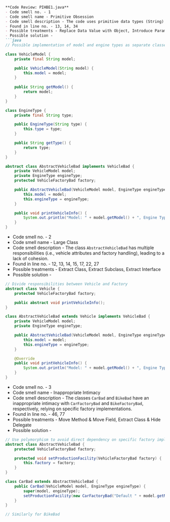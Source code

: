 ```markdown
**Code Review: PIHBE1.java**
- Code smell no. - 1
- Code smell name - Primitive Obsession
- Code smell description - The code uses primitive data types (String) to represent key concepts (e.g., `model`, `engineType`, `factoryName`) instead of encapsulating them in their own classes.
- Found in line no. - 13, 14, 34
- Possible treatments - Replace Data Value with Object, Introduce Parameter Object or Preserve Whole Object
- Possible solution - 
```java
// Possible implementation of model and engine types as separate classes

class VehicleModel {
    private final String model;

    public VehicleModel(String model) {
        this.model = model;
    }
    
    public String getModel() {
        return model;
    }
}

class EngineType {
    private final String type;

    public EngineType(String type) {
        this.type = type;
    }

    public String getType() {
        return type;
    }
}

abstract class AbstractVehicleBad implements VehicleBad {
    private VehicleModel model;
    private EngineType engineType;
    protected VehicleFactoryBad factory;

    public AbstractVehicleBad(VehicleModel model, EngineType engineType) {
        this.model = model;
        this.engineType = engineType;
    }

    public void printVehicleInfo() {
        System.out.println("Model: " + model.getModel() + ", Engine Type: " + engineType.getType());
    }
}
```

- Code smell no. - 2
- Code smell name - Large Class
- Code smell description - The class `AbstractVehicleBad` has multiple responsibilities (i.e., vehicle attributes and factory handling), leading to a lack of cohesion.
- Found in line no. - 12, 13, 14, 15, 17, 22, 27
- Possible treatments - Extract Class, Extract Subclass, Extract Interface
- Possible solution - 
```java
// Divide responsibilities between Vehicle and Factory
abstract class Vehicle {
    protected VehicleFactoryBad factory;

    public abstract void printVehicleInfo();
}

class AbstractVehicleBad extends Vehicle implements VehicleBad {
    private VehicleModel model;
    private EngineType engineType;

    public AbstractVehicleBad(VehicleModel model, EngineType engineType) {
        this.model = model;
        this.engineType = engineType;
    }

    @Override
    public void printVehicleInfo() {
        System.out.println("Model: " + model.getModel() + ", Engine Type: " + engineType.getType());
    }
}
```

- Code smell no. - 3
- Code smell name - Inappropriate Intimacy
- Code smell description - The classes `CarBad` and `BikeBad` have an inappropriate intimacy with `CarFactoryBad` and `BikeFactoryBad`, respectively, relying on specific factory implementations.
- Found in line no. - 46, 77
- Possible treatments - Move Method & Move Field, Extract Class & Hide Delegate
- Possible solution - 
```java
// Use polymorphism to avoid direct dependency on specific factory implementations
abstract class AbstractVehicleBad {
    protected VehicleFactoryBad factory;

    protected void setProductionFacility(VehicleFactoryBad factory) {
        this.factory = factory;
    }
}

class CarBad extends AbstractVehicleBad {
    public CarBad(VehicleModel model, EngineType engineType) {
        super(model, engineType);
        setProductionFacility(new CarFactoryBad("Default " + model.getModel() + " Factory"));
    }
}

// Similarly for BikeBad
```
```